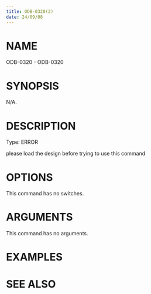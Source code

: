 ```yaml
---
title: ODB-0320(2)
date: 24/09/08
---
```


# NAME

ODB-0320 - ODB-0320

# SYNOPSIS

N/A.

# DESCRIPTION

Type: ERROR

please load the design before trying to use this command

# OPTIONS

This command has no switches.

# ARGUMENTS

This command has no arguments.

# EXAMPLES

# SEE ALSO
